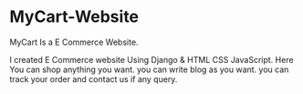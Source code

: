 # MyCart-Website
MyCart Is a E Commerce Website.

I created E Commerce website Using Django & HTML CSS JavaScript.
Here You can shop anything you want.
you can write blog as you want.
you can track your order and contact us if any query.
